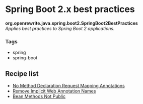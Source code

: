 # Spring Boot 2.x best practices

**org.openrewrite.java.spring.boot2.SpringBoot2BestPractices**  
_Applies best practices to Spring Boot 2 applications._

### Tags

* spring
* spring-boot

## Recipe list

* [No Method Declaration Request Mapping Annotations](../../../java/spring/norequestmappingannotation.md)
* [Remove Implicit Web Annotation Names](../../../java/spring/implicitwebannotationnames.md)
* [Bean Methods Not Public](../../../java/spring/beanmethodsnotpublic.md)
